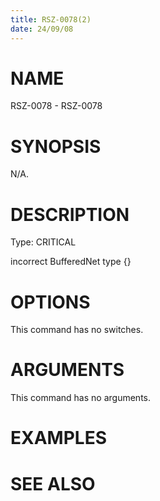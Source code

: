 ```yaml
---
title: RSZ-0078(2)
date: 24/09/08
---
```


# NAME

RSZ-0078 - RSZ-0078

# SYNOPSIS

N/A.

# DESCRIPTION

Type: CRITICAL

incorrect BufferedNet type {}

# OPTIONS

This command has no switches.

# ARGUMENTS

This command has no arguments.

# EXAMPLES

# SEE ALSO

